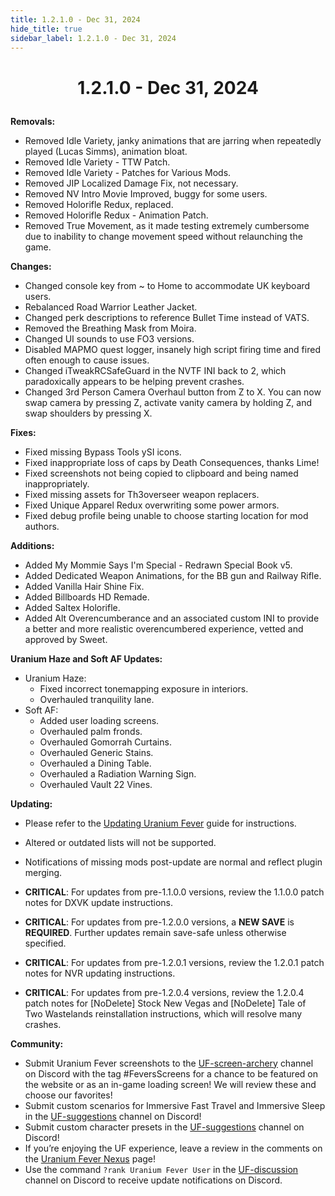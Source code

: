 ```yaml
---
title: 1.2.1.0 - Dec 31, 2024
hide_title: true
sidebar_label: 1.2.1.0 - Dec 31, 2024
---
```


# <p align="center"> 1.2.1.0 - Dec 31, 2024 </p>

**Removals:**
- Removed Idle Variety, janky animations that are jarring when repeatedly played (Lucas Simms), animation bloat.
- Removed Idle Variety - TTW Patch.
- Removed Idle Variety - Patches for Various Mods.
- Removed JIP Localized Damage Fix, not necessary.
- Removed NV Intro Movie Improved, buggy for some users.
- Removed Holorifle Redux, replaced.
- Removed Holorifle Redux - Animation Patch.
- Removed True Movement, as it made testing extremely cumbersome due to inability to change movement speed without relaunching the game.

**Changes:**
- Changed console key from ~ to Home to accommodate UK keyboard users.
- Rebalanced Road Warrior Leather Jacket.
- Changed perk descriptions to reference Bullet Time instead of VATS.
- Removed the Breathing Mask from Moira.
- Changed UI sounds to use FO3 versions.
- Disabled MAPMO quest logger, insanely high script firing time and fired often enough to cause issues.
- Changed iTweakRCSafeGuard in the NVTF INI back to 2, which paradoxically appears to be helping prevent crashes.
- Changed 3rd Person Camera Overhaul button from Z to X. You can now swap camera by pressing Z, activate vanity camera by holding Z, and swap shoulders by pressing X.

**Fixes:**
- Fixed missing Bypass Tools ySI icons.
- Fixed inappropriate loss of caps by Death Consequences, thanks Lime!
- Fixed screenshots not being copied to clipboard and being named inappropriately.
- Fixed missing assets for Th3overseer weapon replacers.
- Fixed Unique Apparel Redux overwriting some power armors.
- Fixed debug profile being unable to choose starting location for mod authors.

**Additions:**
- Added My Mommie Says I'm Special - Redrawn Special Book v5.
- Added Dedicated Weapon Animations, for the BB gun and Railway Rifle.
- Added Vanilla Hair  Shine Fix.
- Added Billboards HD Remade.
- Added Saltex Holorifle.
- Added Alt Overencumberance and an associated custom INI to provide a better and more realistic overencumbered experience, vetted and approved by Sweet.

**Uranium Haze and Soft AF Updates:**
- Uranium Haze:
	- Fixed incorrect tonemapping exposure in interiors.
	- Overhauled tranquility lane.
- Soft AF:
  - Added user loading screens.
  - Overhauled palm fronds.
  - Overhauled Gomorrah Curtains.
  - Overhauled Generic Stains.
  - Overhauled a Dining Table.
  - Overhauled a Radiation Warning Sign.
  - Overhauled Vault 22 Vines.

**Updating:**
- Please refer to the [Updating Uranium Fever](https://uraniumfever.net/docs/updating/) guide for instructions.
- Altered or outdated lists will not be supported.
- Notifications of missing mods post-update are normal and reflect plugin merging.

- **CRITICAL**: For updates from pre-1.1.0.0 versions, review the 1.1.0.0 patch notes for DXVK update instructions.
- **CRITICAL**: For updates from pre-1.2.0.0 versions, a **NEW SAVE** is **REQUIRED**. Further updates remain save-safe unless otherwise specified.
- **CRITICAL**: For updates from pre-1.2.0.1 versions, review the 1.2.0.1 patch notes for NVR updating instructions. 
- **CRITICAL**: For updates from pre-1.2.0.4 versions, review the 1.2.0.4 patch notes for [NoDelete] Stock New Vegas and [NoDelete] Tale of Two Wastelands reinstallation instructions, which will resolve many crashes.

**Community:**
- Submit Uranium Fever screenshots to the [UF-screen-archery](https://discord.gg/Uu6gZZSaeA) channel on Discord with the tag #FeversScreens for a chance to be featured on the website or as an in-game loading screen! We will review these and choose our favorites!
- Submit custom scenarios for Immersive Fast Travel and Immersive Sleep in the [UF-suggestions](https://discord.gg/Uu6gZZSaeA) channel on Discord!
- Submit custom character presets in the [UF-suggestions](https://discord.gg/Uu6gZZSaeA) channel on Discord!
- If you’re enjoying the UF experience, leave a review in the comments on the [Uranium Fever Nexus](https://www.nexusmods.com/newvegas/mods/89815?tab=posts&BH=3) page!
- Use the command `?rank Uranium Fever User` in the [UF-discussion](https://discord.gg/Uu6gZZSaeA) channel on Discord to receive update notifications on Discord.
